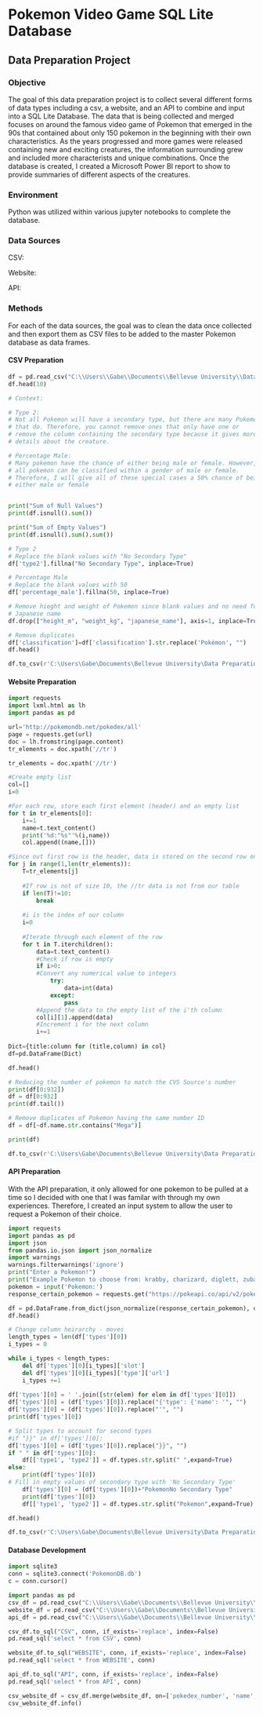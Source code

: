 # Pokemon Video Game SQL Lite Database

## Data Preparation Project

### Objective

The goal of this data preparation project is to collect several different forms of data types including a csv, a website, and an API to combine and input into a SQL Lite Database. The data that is being collected and merged focuses on around the famous video game of Pokemon that emerged in the 90s that contained about only 150 pokemon in the beginning with their own characteristics. As the years progressed and more games were released containing new and exciting creatures, the information surrounding grew and included more characterists and unique combinations. Once the database is created, I created a Microsoft Power BI report to show to provide summaries of different aspects of the creatures. 

### Environment

Python was utilized within various jupyter notebooks to complete the database. 

### Data Sources

CSV:

Website:

API:

### Methods

For each of the data sources, the goal was to clean the data once collected and then export them as CSV files to be added to the master Pokemon database as data frames. 

#### CSV Preparation
```python
df = pd.read_csv("C:\\Users\\Gabe\\Documents\\Bellevue University\\Data Preparation\\Final Project\\Data\\pokemon.csv")
df.head(10)

# Context:

# Type 2:
# Not all Pokemon will have a secondary type, but there are many Pokemon
# that do. Therefore, you cannot remove ones that only have one or 
# remove the column containing the secondary type because it gives more
# details about the creature. 

# Percentage Male:
# Many pokemon have the chance of either being male or female. However, not
# all pokemon can be classified within a gender of male or female. 
# Therefore, I will give all of these special cases a 50% chance of being 
# either male or female


print("Sum of Null Values")
print(df.isnull().sum())

print("Sum of Empty Values")
print(df.isnull().sum().sum())

# Type 2
# Replace the blank values with "No Secondary Type"
df['type2'].fillna("No Secondary Type", inplace=True)

# Percentage Male
# Replace the blank values with 50
df['percentage_male'].fillna(50, inplace=True)

# Remove hieght and weight of Pokemon since blank values and no need for 
# Japanese name
df.drop(["height_m", "weight_kg", "japanese_name"], axis=1, inplace=True)

# Remove duplicates
df['classification']=df['classification'].str.replace('Pokémon', "")
df.head()

df.to_csv(r'C:\Users\Gabe\Documents\Bellevue University\Data Preparation\Final Project\Data for Pokemon Database\PokemonCSV.csv', index = False)
```


#### Website Preparation
```python
import requests
import lxml.html as lh
import pandas as pd

url='http://pokemondb.net/pokedex/all'
page = requests.get(url)
doc = lh.fromstring(page.content)
tr_elements = doc.xpath('//tr')

tr_elements = doc.xpath('//tr')

#Create empty list
col=[]
i=0

#For each row, store each first element (header) and an empty list
for t in tr_elements[0]:
    i+=1
    name=t.text_content()
    print('%d:"%s"'%(i,name))
    col.append((name,[]))

#Since out first row is the header, data is stored on the second row onwards
for j in range(1,len(tr_elements)):
    T=tr_elements[j]
    
    #If row is not of size 10, the //tr data is not from our table 
    if len(T)!=10:
        break
    
    #i is the index of our column
    i=0
    
    #Iterate through each element of the row
    for t in T.iterchildren():
        data=t.text_content() 
        #Check if row is empty
        if i>0:
        #Convert any numerical value to integers
            try:
                data=int(data)
            except:
                pass
        #Append the data to the empty list of the i'th column
        col[i][1].append(data)
        #Increment i for the next column
        i+=1
        
Dict={title:column for (title,column) in col}
df=pd.DataFrame(Dict)

df.head()

# Reducing the number of pokemon to match the CVS Source's number
print(df[0:932])
df = df[0:932]
print(df.tail())

# Remove duplicates of Pokemon having the same number ID
df = df[~df.name.str.contains("Mega")]

print(df)

df.to_csv(r'C:\Users\Gabe\Documents\Bellevue University\Data Preparation\Final Project\Data for Pokemon Database\PokemonWebsite.csv', index = False)

```
#### API Preparation

With the API preparation, it only allowed for one pokemon to be pulled at a time so I decided with one that I was familar with through my own experiences. Therefore, I created an input system to allow the user to request a Pokemon of their choice.
```python
import requests
import pandas as pd
import json
from pandas.io.json import json_normalize
import warnings
warnings.filterwarnings('ignore')
print("Enter a Pokemon!")
print("Example Pokemon to choose from: krabby, charizard, diglett, zubat")
pokemon = input('Pokemon:')
response_certain_pokemon = requests.get("https://pokeapi.co/api/v2/pokemon/" + pokemon).json()

df = pd.DataFrame.from_dict(json_normalize(response_certain_pokemon), orient="columns")
df.head()

# Change column heirarchy - moves
length_types = len(df['types'][0])
i_types = 0

while i_types < length_types:
    del df['types'][0][i_types]['slot']
    del df['types'][0][i_types]['type']['url']
    i_types +=1
    
df['types'][0] = ' '.join([str(elem) for elem in df['types'][0]])
df['types'][0] = (df['types'][0]).replace("{'type': {'name': '", "")
df['types'][0] = (df['types'][0]).replace("'", "")
print(df['types'][0])

# Split types to account for second types
#if "}}" in df['types'][0]:
df['types'][0] = (df['types'][0]).replace("}}", "")
if " " in df['types'][0]:
    df[['type1', 'type2']] = df.types.str.split(" ",expand=True)
else:
    print(df['types'][0])
# Fill in empty values of secondary type with 'No Secondary Type'
    df['types'][0] = (df['types'][0])+"PokemonNo Secondary Type"
    print(df['types'][0])
    df[['type1', 'type2']] = df.types.str.split("Pokemon",expand=True)

df.head()

df.to_csv(r'C:\Users\Gabe\Documents\Bellevue University\Data Preparation\Final Project\Data for Pokemon Database\PokemonAPI.csv', index = False)
```

#### Database Development
```python
import sqlite3
conn = sqlite3.connect('PokemonDB.db')
c = conn.cursor()

import pandas as pd
csv_df = pd.read_csv("C:\\Users\\Gabe\\Documents\\Bellevue University\\Data Preparation\\Final Project\\Data for Pokemon Database\\PokemonCSV.csv")
website_df = pd.read_csv("C:\\Users\\Gabe\\Documents\\Bellevue University\\Data Preparation\\Final Project\\Data for Pokemon Database\\PokemonWebsite.csv")
api_df = pd.read_csv("C:\\Users\\Gabe\\Documents\\Bellevue University\\Data Preparation\\Final Project\\Data for Pokemon Database\\PokemonAPI.csv")

csv_df.to_sql("CSV", conn, if_exists='replace', index=False)
pd.read_sql('select * from CSV', conn)

website_df.to_sql("WEBSITE", conn, if_exists='replace', index=False)
pd.read_sql('select * from WEBSITE', conn)

api_df.to_sql("API", conn, if_exists='replace', index=False)
pd.read_sql('select * from API', conn)

csv_website_df = csv_df.merge(website_df, on=['pokedex_number', 'name', 'type1', 'type2', 'hp', 'attack', 'defense', 'sp_attack', 'sp_defense', 'speed'], how='left')
csv_website_df.info()

```

